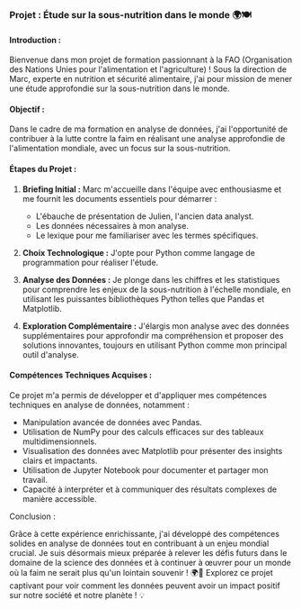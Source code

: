 ### Projet : Étude sur la sous-nutrition dans le monde 🌍🍽️

#### Introduction :

Bienvenue dans mon projet de formation passionnant à la FAO (Organisation des Nations Unies pour l'alimentation et l'agriculture) ! Sous la direction de Marc, experte en nutrition et sécurité alimentaire, j'ai pour mission de mener une étude approfondie sur la sous-nutrition dans le monde.

#### Objectif :

Dans le cadre de ma formation en analyse de données, j'ai l'opportunité de contribuer à la lutte contre la faim en réalisant une analyse approfondie de l'alimentation mondiale, avec un focus sur la sous-nutrition.

#### Étapes du Projet :

1. **Briefing Initial :** Marc m'accueille dans l'équipe avec enthousiasme et me fournit les documents essentiels pour démarrer :
   - L'ébauche de présentation de Julien, l'ancien data analyst.
   - Les données nécessaires à mon analyse.
   - Le lexique pour me familiariser avec les termes spécifiques.

2. **Choix Technologique :** J'opte pour Python comme langage de programmation pour réaliser l'étude. 

3. **Analyse des Données :** Je plonge dans les chiffres et les statistiques pour comprendre les enjeux de la sous-nutrition à l'échelle mondiale, en utilisant les puissantes bibliothèques Python telles que Pandas et Matplotlib.

4. **Exploration Complémentaire :** J'élargis mon analyse avec des données supplémentaires pour approfondir ma compréhension et proposer des solutions innovantes, toujours en utilisant Python comme mon principal outil d'analyse.

#### Compétences Techniques Acquises :

Ce projet m'a permis de développer et d'appliquer mes compétences techniques en analyse de données, notamment :
- Manipulation avancée de données avec Pandas.
- Utilisation de NumPy pour des calculs efficaces sur des tableaux multidimensionnels.
- Visualisation des données avec Matplotlib pour présenter des insights clairs et impactants.
- Utilisation de Jupyter Notebook pour documenter et partager mon travail.
- Capacité à interpréter et à communiquer des résultats complexes de manière accessible.

Conclusion :

Grâce à cette expérience enrichissante, j'ai développé des compétences solides en analyse de données tout en contribuant à un enjeu mondial crucial. Je suis désormais mieux préparée à relever les défis futurs dans le domaine de la science des données et à continuer à œuvrer pour un monde où la faim ne serait plus qu'un lointain souvenir ! 🌍🍏
Explorez ce projet captivant pour voir comment les données peuvent avoir un impact positif sur notre société et notre planète ! 💡

